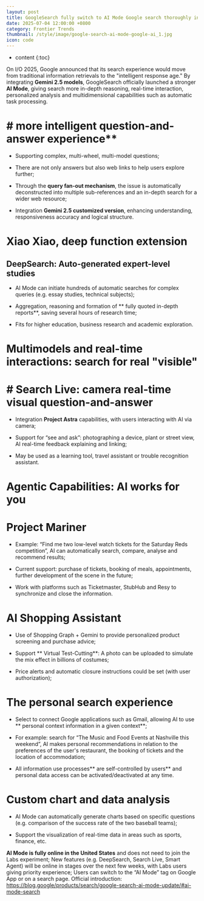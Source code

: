 ```yaml
---
layout: post
title: GoogleSearch fully switch to AI Mode Google search thoroughly into AI smart search
date: 2025-07-04 12:00:00 +0800
category: Frontier Trends
thumbnail: /style/image/google-search-ai-mode-google-ai_1.jpg
icon: code
---
```

* content
{:toc}

On I/O 2025, Google announced that its search experience would move from traditional information retrievals to the "intelligent response age." By integrating **Gemini 2.5 models**, GoogleSearch officially launched a stronger **AI Mode**, giving search more in-depth reasoning, real-time interaction, personalized analysis and multidimensional capabilities such as automatic task processing.

# # more intelligent question-and-answer experience**

- Supporting complex, multi-wheel, multi-model questions;

- There are not only answers but also web links to help users explore further;

- Through the **query fan-out mechanism**, the issue is automatically deconstructed into multiple sub-references and an in-depth search for a wider web resource;

- Integration **Gemini 2.5 customized version**, enhancing understanding, responsiveness accuracy and logical structure.

# Xiao Xiao, deep function extension

## **DeepSearch: Auto-generated expert-level studies**

- AI Mode can initiate hundreds of automatic searches for complex queries (e.g. essay studies, technical subjects);

- Aggregation, reasoning and formation of ** fully quoted in-depth reports**, saving several hours of research time;

- Fits for higher education, business research and academic exploration.

#  Multimodels and real-time interactions: search for real "visible"

# #  **Search Live: camera real-time visual question-and-answer**

- Integration **Project Astra** capabilities, with users interacting with AI via camera;

- Support for “see and ask”: photographing a device, plant or street view, AI real-time feedback explaining and linking;

- May be used as a learning tool, travel assistant or trouble recognition assistant.

# Agentic Capabilities: AI works for you

# Project Mariner

- Example: “Find me two low-level watch tickets for the Saturday Reds competition”, AI can automatically search, compare, analyse and recommend results;

- Current support: purchase of tickets, booking of meals, appointments, further development of the scene in the future;

- Work with platforms such as Ticketmaster, StubHub and Resy to synchronize and close the information.

#  AI Shopping Assistant

- Use of Shopping Graph + Gemini to provide personalized product screening and purchase advice;

- Support ** Virtual Test-Cutting**: A photo can be uploaded to simulate the mix effect in billions of costumes;

- Price alerts and automatic closure instructions could be set (with user authorization);

# The personal search experience #

- Select to connect Google applications such as Gmail, allowing AI to use ** personal context information in a given context**;

- For example: search for “The Music and Food Events at Nashville this weekend”, AI makes personal recommendations in relation to the preferences of the user's restaurant, the booking of tickets and the location of accommodation;

- All information use processes** are self-controlled by users** and personal data access can be activated/deactivated at any time.

#  Custom chart and data analysis

- AI Mode can automatically generate charts based on specific questions (e.g. comparison of the success rate of the two baseball teams);

- Support the visualization of real-time data in areas such as sports, finance, etc.

**AI Mode is fully online in the United States** and does not need to join the Labs experiment; New features (e.g. DeepSearch, Search Live, Smart Agent) will be online in stages over the next few weeks, with Labs users giving priority experience; Users can switch to the “AI Mode” tag on Google App or on a search page. Official introduction: https://blog.google/products/search/google-search-ai-mode-update/#ai-mode-search
